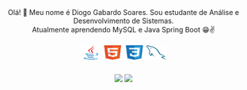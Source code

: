 <div style="display: inline_block" align="center"> 
Olá! 👋
Meu nome é Diogo Gabardo Soares. Sou estudante de Análise e Desenvolvimento de Sistemas.<br>
    Atualmente aprendendo MySQL e Java Spring Boot 😁✌
    <br><br>
</div>

<div style="display: inline_block" align="center"> 
    <img align="center" alt="dio-java" height="30" width="40" src="https://raw.githubusercontent.com/devicons/devicon/master/icons/java/java-original.svg">

  <img align="center" alt="dio-HTML" height="30" width="40" src="https://raw.githubusercontent.com/devicons/devicon/master/icons/html5/html5-original.svg">
  <img align="center" alt="dio-CSS" height="30" width="40" src="https://raw.githubusercontent.com/devicons/devicon/master/icons/css3/css3-original.svg">
  <img align="center" alt="dio-mysql" height="30" width="40" src="https://raw.githubusercontent.com/devicons/devicon/1119b9f84c0290e0f0b38982099a2bd027a48bf1/icons/mysql/mysql-original.svg">
</div>


  
 ##
<div style="display: inline_block" align="center"> 
  <a href = "mailto:diogabardosoares@gmail.com"><img src="https://img.shields.io/badge/-Gmail-%23333?style=for-the-badge&logo=gmail&logoColor=white" target="_blank"></a>
  <a href="https://www.linkedin.com/in/diogo-gabardo-335214243" target="_blank"><img src="https://img.shields.io/badge/-LinkedIn-%230077B5?style=for-the-badge&logo=linkedin&logoColor=white" target="_blank"></a> 
</div>
